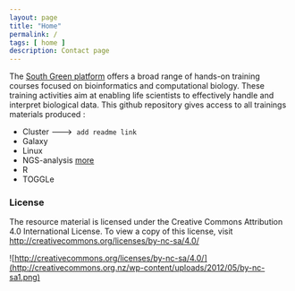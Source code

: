 ```yaml
---
layout: page
title: "Home"
permalink: /
tags: [ home ]
description: Contact page
---
```


The [South Green platform](http://www.southgreen.fr/) offers a broad range of hands-on training courses focused on bioinformatics and computational biology. These training activities aim at enabling life scientists to effectively handle and interpret biological data. This github repository gives access to all trainings materials produced :
* Cluster	--->  ` add readme link `
* Galaxy
* Linux	
* NGS-analysis [more](https://github.com/SouthGreenPlatform/trainings/blob/master/NGS-analysis/2016/README.md)
* R
* TOGGLe

### License
The resource material is licensed under the Creative Commons Attribution 4.0 International License. To view a copy of this license, visit http://creativecommons.org/licenses/by-nc-sa/4.0/

![http://creativecommons.org/licenses/by-nc-sa/4.0/](http://creativecommons.org.nz/wp-content/uploads/2012/05/by-nc-sa1.png)


